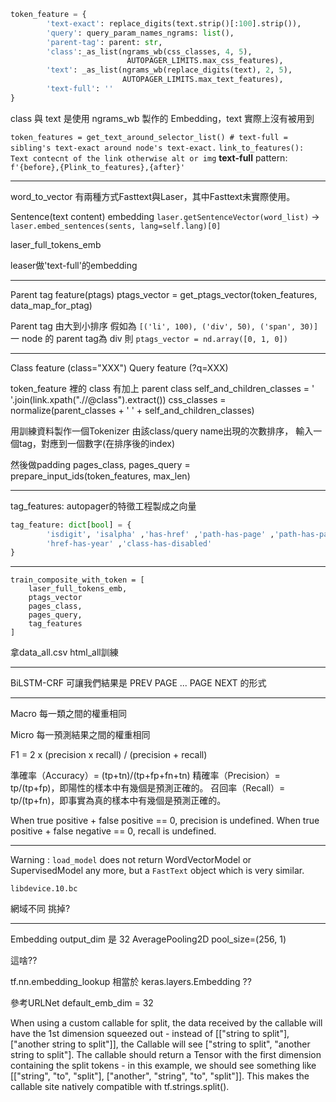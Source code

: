 ```python
token_feature = {
        'text-exact': replace_digits(text.strip()[:100].strip()),
        'query': query_param_names_ngrams: list(),
        'parent-tag': parent: str,
        'class':_as_list(ngrams_wb(css_classes, 4, 5),
                          AUTOPAGER_LIMITS.max_css_features),
        'text': _as_list(ngrams_wb(replace_digits(text), 2, 5),
                         AUTOPAGER_LIMITS.max_text_features),
        'text-full': ''
}
```

class 與 text 是使用 ngrams_wb 製作的 Embedding，text 實際上沒有被用到

`token_features = get_text_around_selector_list() # text-full = sibling's text-exact around node's text-exact.`
`link_to_features(): Text contecnt of the link otherwise alt or img`
**text-full** pattern: `f'{before},{Plink_to_features},{after}'`

----

word_to_vector 有兩種方式Fasttext與Laser，其中Fasttext未實際使用。

Sentence(text content) embedding
`laser.getSentenceVector(word_list)`
-> `laser.embed_sentences(sents, lang=self.lang)[0]`

laser_full_tokens_emb

leaser做'text-full'的embedding

----

Parent tag feature(ptags)
ptags_vector = get_ptags_vector(token_features, data_map_for_ptag)

Parent tag 由大到小排序
假如為 `[('li', 100), ('div', 50), ('span', 30)]`
一 node 的 parent tag為 div 則 `ptags_vector = nd.array([0, 1, 0])`

----

Class feature (class="XXX")
Query feature (?q=XXX)

token_feature 裡的 class 有加上 parent class
self_and_children_classes = ' '.join(link.xpath(".//@class").extract())
css_classes = normalize(parent_classes + ' ' + self_and_children_classes)

用訓練資料製作一個Tokenizer
由該class/query name出現的次數排序，
輸入一個tag，對應到一個數字(在排序後的index)

然後做padding
pages_class, pages_query = prepare_input_ids(token_features, max_len)

---

tag_features: autopager的特徵工程製成之向量
```python
tag_feature: dict[bool] = {
        'isdigit', 'isalpha' ,'has-href' ,'path-has-page' ,'path-has-pageXX' ,'path-has-number'
        'href-has-year' ,'class-has-disabled'
}
```

---

```pyton
train_composite_with_token = [
    laser_full_tokens_emb,
    ptags_vector
    pages_class,
    pages_query,
    tag_features
]
```

拿data_all.csv html_all訓練

----

BiLSTM-CRF 可讓我們結果是 PREV PAGE ... PAGE NEXT 的形式

----

Macro 每一類之間的權重相同

Micro 每一預測結果之間的權重相同

F1 = 2 x (precision x recall) / (precision + recall)

準確率（Accuracy）= (tp+tn)/(tp+fp+fn+tn)
精確率（Precision）= tp/(tp+fp)，即陽性的樣本中有幾個是預測正確的。
召回率（Recall）= tp/(tp+fn)，即事實為真的樣本中有幾個是預測正確的。

When true positive + false positive == 0, precision is undefined.
When true positive + false negative == 0, recall is undefined.

----

Warning : `load_model` does not return WordVectorModel or SupervisedModel any more, but a `FastText` object which is very similar.

`libdevice.10.bc`

網域不同 挑掉?

----

Embedding output_dim 是 32
AveragePooling2D pool_size=(256, 1)

這啥??

tf.nn.embedding_lookup 相當於 keras.layers.Embedding ??

參考URLNet
default_emb_dim = 32


When using a custom callable for split, the data received by the
   callable will have the 1st dimension squeezed out - instead of [["string to split"], ["another string to split"]], the Callable will see ["string to split", "another string to split"]. The callable should return a Tensor with the first dimension containing the split tokens - in this example, we should see something like [["string", "to", "split"], ["another", "string", "to", "split"]]. This makes the callable site natively compatible with tf.strings.split().